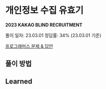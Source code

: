# 개인정보 수집 유효기

**2023 KAKAO BLIND RECRUITMENT**

풀이 일자: 23.03.01
정답률: 34% (23.03.01 기준)

[프로그래머스 문제 & 답안](https://school.programmers.co.kr/learn/courses/30/lessons/150370)


## 풀이 방법



## Learned
